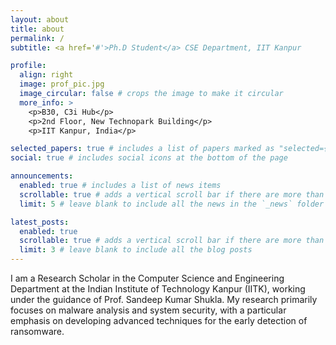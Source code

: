 ```yaml
---
layout: about
title: about
permalink: /
subtitle: <a href='#'>Ph.D Student</a> CSE Department, IIT Kanpur

profile:
  align: right
  image: prof_pic.jpg
  image_circular: false # crops the image to make it circular
  more_info: >
    <p>B30, C3i Hub</p>
    <p>2nd Floor, New Technopark Building</p>
    <p>IIT Kanpur, India</p>

selected_papers: true # includes a list of papers marked as "selected={true}"
social: true # includes social icons at the bottom of the page

announcements:
  enabled: true # includes a list of news items
  scrollable: true # adds a vertical scroll bar if there are more than 3 news items
  limit: 5 # leave blank to include all the news in the `_news` folder

latest_posts:
  enabled: true
  scrollable: true # adds a vertical scroll bar if there are more than 3 new posts items
  limit: 3 # leave blank to include all the blog posts
---
```


I am a Research Scholar in the Computer Science and Engineering Department at the Indian Institute of Technology Kanpur (IITK), working under the guidance of Prof. Sandeep Kumar Shukla. My research primarily focuses on malware analysis and system security, with a particular emphasis on developing advanced techniques for the early detection of ransomware.
